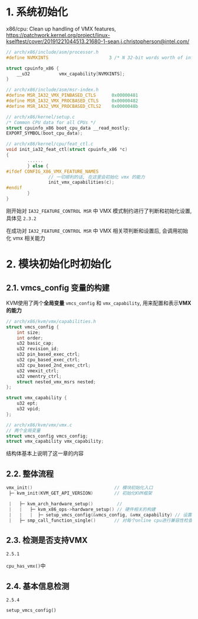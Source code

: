

# 1. 系统初始化

x86/cpu: Clean up handling of VMX features, https://patchwork.kernel.org/project/linux-kselftest/cover/20191221044513.21680-1-sean.j.christopherson@intel.com/

```cpp
// arch/x86/include/asm/processor.h
#define NVMXINTS                       3 /* N 32-bit words worth of info */

struct cpuinfo_x86 {
    __u32           vmx_capability[NVMXINTS];
}

// arch/x86/include/asm/msr-index.h
#define MSR_IA32_VMX_PINBASED_CTLS      0x00000481
#define MSR_IA32_VMX_PROCBASED_CTLS     0x00000482
#define MSR_IA32_VMX_PROCBASED_CTLS2    0x0000048b

// arch/x86/kernel/setup.c
/* Common CPU data for all CPUs */
struct cpuinfo_x86 boot_cpu_data __read_mostly;
EXPORT_SYMBOL(boot_cpu_data);

// arch/x86/kernel/cpu/feat_ctl.c
void init_ia32_feat_ctl(struct cpuinfo_x86 *c)
{
        ......
        } else {
#ifdef CONFIG_X86_VMX_FEATURE_NAMES
                // 一切顺利的话, 在这里会初始化 vmx 的能力
                init_vmx_capabilities(c);
#endif
        }
}
```

刚开始对 `IA32_FEATURE_CONTROL MSR` 中 VMX 模式制约进行了判断和初始化设置, 具体见 `2.3.2`

在成功对 `IA32_FEATURE_CONTROL MSR` 中 VMX 相关项判断和设置后, 会调用初始化 vmx 相关能力


# 2. 模块初始化时初始化

## 2.1. vmcs_config 变量的构建

KVM使用了两个**全局变量** `vmcs_config` 和 `vmx_capability`, 用来配置和表示**VMX的能力**

```cpp
// arch/x86/kvm/vmx/capabilities.h
struct vmcs_config {
    int size;
    int order;
    u32 basic_cap;
    u32 revision_id;
    u32 pin_based_exec_ctrl;
    u32 cpu_based_exec_ctrl;
    u32 cpu_based_2nd_exec_ctrl;
    u32 vmexit_ctrl;
    u32 vmentry_ctrl;
    struct nested_vmx_msrs nested;
};

struct vmx_capability {
    u32 ept;
    u32 vpid;
};

// arch/x86/kvm/vmx/vmx.c
// 两个全局变量
struct vmcs_config vmcs_config;
struct vmx_capability vmx_capability;
```

结构体基本上说明了这一章的内容

## 2.2. 整体流程


```cpp
vmx_init()                               // 模块初始化入口
 ├─ kvm_init(KVM_GET_API_VERSION)        // 初始化KVM框架

 |   ├─ kvm_arch_hardware_setup()         // 
 |   |   ├─ kvm_x86_ops->hardware_setup() // 硬件相关的构建
 |   |   |  ├─ setup_vmcs_config(&vmcs_config, &vmx_capability) // 设置了全局变量 vmcs_config 和 vmx_capability
 |   ├─ smp_call_function_single()       // 对每个online cpu进行兼容性检查, 调用 check_processor_compat()
```

## 2.3. 检测是否支持VMX

`2.5.1`

`cpu_has_vmx()`中

## 2.4. 基本信息检测

`2.5.4`

`setup_vmcs_config()`







